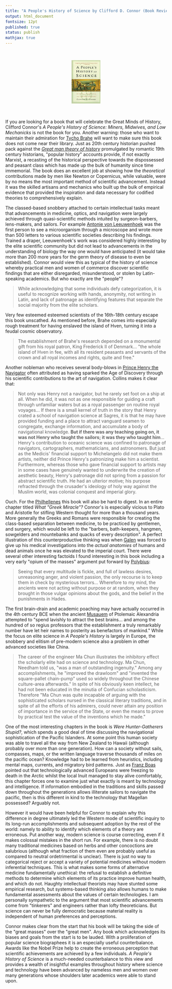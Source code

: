 ```yaml
---
title: "A People's History of Science by Clifford D. Connor (Book Review)"
output: html_document
fontsize: 12pt
published: true
status: publish
mathjax: true
---
```


<br>
<p align="center"><img src="/figures/peopleshistory.jpg" width="18%"></p>
<br>

If you are looking for a book that will celebrate the Great Minds of History, Clifford Connor's *A People's History of Science: Miners, Midwives, and Low Mechanicks* is not the book for you. Another warning: those who want to maintain their admiration for [Tycho Brahe](https://en.wikipedia.org/wiki/Tycho_Brahe) will want to make sure this book does not come near their library. Just as 20th century historian pushed pack against the [*Great man theory of history*](https://en.wikipedia.org/wiki/Great_man_theory#Herbert_Spencer's_Criticism) promulgated by romantic 19th century historians, "popular history" accounts provide, if not exactly Marxist, a recasting of the historical perspective towards the dispossessed and peasant class which has made up the bulk of humanity since time immemorial. The book does an excellent job at showing how the *theoretical* contributions made by men like Newton or Copernicus, while valuable, were by no means the most important method of scientific advancement. Instead it was the skilled artisans and mechanics who built up the bulk of empirical evidence that provided the inspiration and data necessary for codified theories to comprehensively explain. 

The classed-based snobbery attached to certain intellectual tasks meant that advancements in medicine, optics, and navigation were largely achieved through quasi-scientific methods intuited by surgeon-barbers, lens-makers, and sailors. For example [Antonie von Leeuwenhoek](https://en.wikipedia.org/wiki/Antonie_van_Leeuwenhoek) was the first person to see a microorganism through a microscope and wrote more than 500 letters to various scientific societies describing his findings. Trained a draper, Leeuwenhoek's work was considered highly interesting by the elite scientific community but did not lead to advancements in the understanding of biology the way one would have anticipated (it would take more than 200 more years for the germ theory of disease to even be established). Connor would view this as typical of the history of science whereby practical men and women of commerce discover scientific findings that are either disregarded, misunderstood, or stolen by Latin-speaking academics. But who exactly are the "people"?

> While acknowledging that some individuals defy categorization, it is useful to recognize working with hands, anonymity, not writing in Latin, and lack of patronage as identifying features that separate the social majority from the elite scholars.

Very few esteemed esteemed scientists of the 16th-18th century escape this book unscathed. As mentioned before, Brahe comes into especially rough treatment for having enslaved the island of Hven, turning it into a feudal cosmic observatory. 

> The establishment of Brahe's research depended on a monumental gift from his royal patron, King Frederick II of Denmark... "the whole island of Hven in fee, with all its resident peasants and servants of the crown and all royal incomes and rights, quite and free." 

Another nobleman who receives several body-blows in [Prince Henry the Navigator](https://en.wikipedia.org/wiki/Prince_Henry_the_Navigator) often attributed as having sparked the Age of Discovery through his scientific contributions to the art of navigation. Collins makes it clear that:

> Not only was Henry not a navigator, but he rarely set foot on a ship at all. When he did, it was not as one responsible for guiding a craft through unfamiliar waters but as a royal passenger on routine royal voyages... If there is a small kernel of truth in the story that Henry crated a school of navigation science at Sagres, it is that he may have provided funding and a place to attract vanguard seamen to congregate, exchange information, and accumulate a body of navigational knowledge. **But if there was any teaching going on, it was not Henry who taught the sailors; it was they who taught him**... Henry's contribution to oceanic science was confined to patronage of navigators, cartographers, mathematicians, and astronomers. But just as the Medicis' financial support to Michelangelo did not make them artists, neither did Prince Henry's patronizing make him a scientist. Furthermore, whereas those who gave financial support to artists may in some cases have genuinely wanted to underwrite the creation of aesthetic beauty, Henry's patronage did not spring from a passion for abstract scientific truth. He had an ulterior motive; his purpose refracted through the crusader's ideology of holy way against the Muslim world, was colonial conquest and imperial glory.

Ouch. For the [Philhellenes](https://en.wikipedia.org/wiki/Philhellenism) this book will also be hard to digest. In an entire chapter titled *What "Greek Miracle"?* Connor's is especially vicious to Plato and Aristotle for stifling Western thought for more than a thousand years. More generally the Greeks and Romans were responsible for creating the class-based separation between medicine, to be practiced by gentlemen, and surgery, which would be left to the "barbers, bath-keepers, hangmen, sowgelders and mountebanks and quacks of every description". A perfect illustration of this counterproductive thinking was when [Galen](https://en.wikipedia.org/wiki/Galen) was forced to give up his medical investigations into the *actual anatomies* of humans and dead animals once he was elevated to the imperial court. There were several other interesting factoids I found interesting in this book including a very early "opium of the masses" argument put forward by [Polybius](https://en.wikipedia.org/wiki/Polybius):

> Seeing that every multitude is fickle, and full of lawless desires, unreasoning anger, and violent passion, the only recourse is to keep them in check by mysterious terrors... Wherefore to my mind, the ancients were not acting without purpose or at random, when they brought in those vulgar opinions about the gods, and the belief in the punishments in Hades.

The first brain-drain and academic poaching may have actually occurred in the 4th century BCE when the ancient [Musauem](https://en.wikipedia.org/wiki/Musaeum) of Ptolemaic Alexandria attempted to "spend lavishly to attract the best brains... and among the hundred of so regius professors that the establishment a truly remarkably number have let heir names to posterity as benefactors of mankind." While the focus on elite science in *A People's History* is largely in Europe, the snobbery and elitism of pre-modern science also a problem in other advanced societies like China.

> The career of the engineer Ma Chun illustrates the inhibitory effect the scholarly elite had on science and technology. Ma Chun, Needham told us, "was a man of outstanding ingenuity." Among any accomplishments, he "improved the drawloom" and "invented the square-pallet chain-pump" used so widely throughout the Chinese culture-area afterwards." In spite of his obviously keen intellect, he had not been educated in the minutia of Confucian scholasticism. Therefore "Ma Chun was quite incapable of arguing with the sophisticated scholars nursed in the classical literary traditions, and in spite of all the efforts of his admirers, could never attain any position of importance in the service of the State, or even the means to prove by practical test the value of the inventions which he made."

One of the most interesting chapters in the book is *Were Hunter-Gatherers Stupid?*, which spends a good deal of time discussing the navigational sophistication of the Pacific Islanders. At some point this human society was able to travel all the way from New Zealand to Hawaii (although probably over more than one generation). How can a society without sails, compasses, maps, or the written language traverse thousands of miles on the pacific ocean? Knowledge had to be learned from heuristics, including mental maps, currents, and migratory bird patterns. Just as [Franz Boas](https://en.wikipedia.org/wiki/Franz_Boas) pointed out that technologically advanced Europeans were freezing to death in the Arctic whilst the local Inuit managed to stay alive comfortably, this chapter forces one to examine just what exactly is meant by technology and intelligence. If information embodied in the traditions and skills passed down throughout the generations allows illiterate sailors to navigate the pacific, then is this different in kind to the technology that Magellan possessed? Arguably not. 

However it would have been helpful for Connor to explain why this difference in degree ultimately led the Western mode of scientific inquiry to its long-run accomplishments and subsequent adoption by the rest of the world: namely to ability to identify which elements of a theory are erroneous. Put another way, modern science is course correcting, even if it makes colossal mistakes in the short run. For example, there is no doubt many traditional medicines based on herbs and other concoctions are salubrious (although what fraction of them even are probably useful as compared to neutral ordetrimental is unclear). There is just no way to categorical reject or accept a variety of potential medicines without modern inferential techniques. This is what makes some forms of alternative medicine fundamentally unethical: the refusal to establish a definitive methods to determine which elements of its practice improve human health, and which do not. Haughty intellectual theorists may have stunted some empirical research, but systems-based thinking also allows humans to make fundamental assessments about the values of certain technologies. I am personally sympathetic to the argument that most scientific advancements come from "tinkerers" and engineers rather than lofty theoreticians. But science can never be fully democratic because material reality is independent of human preferences and perceptions. 

Connor makes clear from the start that his book will be taking the side of the "great masses" over the "great men". Any book which acknowledges its biases and goals from the start is to be lauded. With a proliferation of popular science biographees it is an especially useful counterbalance. Awards like the Nobel Prize help to create the erroneous perception that scientific achievements are achieved by a few individuals. *A People's History of Science* is a much-needed counterbalance to this view and provides a wealth of insightful examples throughout history where science and technology have been advanced by nameless men and women over many generations whose shoulders later academics were able to stand upon. 